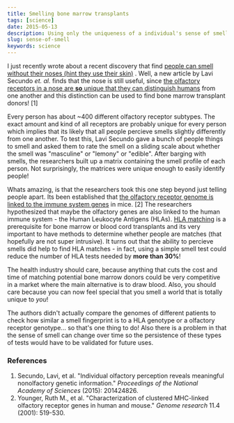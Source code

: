 ```yaml
---
title: Smelling bone marrow transplants
tags: [science]
date: 2015-05-13
description: Using only the uniqueness of a individual's sense of smell, researchers are able to find potential transplant donors.
slug: sense-of-smell
keywords: science
---
```


I just recently wrote about a recent discovery that find [people can smell without their noses (hint they use their skin)](/skin) . Well, a new article by Lavi Secundo *et. al.* finds that the nose is still useful, since [the olfactory receptors in a nose are **so** unique that they can distinguish humans](http://dx.doi.org/10.1073/pnas.1424826112) from one another and this distinction can be used to find bone marrow transplant donors! [1]

Every person has about ~400 different olfactory receptor subtypes. The exact amount and kind of all receptors are probably unique for every person which implies that its likely that all people percieve smells slightly differently from one another. To test this, Lavi Secundo gave a bunch of people things to smell and asked them to rate the smell on a sliding scale about whether the smell was "masculine" or "lemony" or "edible". After barging with smells, the researchers built up a matrix containing the smell profile of each person. Not surprisingly, the matrices were unique enough to easily identify people!

Whats amazing, is that the researchers took this one step beyond just telling people apart. Its been established that [the olfactory receptor genome is linked to the immune system genes](http://genome.cshlp.org/content/11/4/519.full) in mice. [2] The researchers hypothesized that maybe the olfactory genes are also linked to the human immune system - the Human Leukocyte Antigens (HLAs). [HLA matching](http://bethematch.org/for-patients-and-families/finding-a-donor/hla-matching/) is a prerequisite for bone marrow or blood cord transplants and its very important to have methods to determine whether people are matches (that hopefully are not super intrusive). It turns out that the ability to percieve smells did help to find HLA matches - in fact, using a simple smell test could reduce the number of HLA tests needed by **more than 30%**!

The health industry should care, because anything that cuts the cost and time of matching potential bone marrow donors could be very competitive in a market where the main alternative is to draw blood. Also, you should care because you can now feel special that you smell a world that is totally unique to *you*!

The authors didn't actually compare the genomes of different patients to check how similar a smell fingerprint is to a HLA genotype or a olfactory receptor genotype... so that's one thing to do! Also there is a problem in that the sense of smell can change over time so the persistence of these types of tests would have to be validated for future uses.

### References

1. Secundo, Lavi, et al. "Individual olfactory perception reveals meaningful nonolfactory genetic information." *Proceedings of the National Academy of Sciences* (2015): 201424826.
2. Younger, Ruth M., et al. "Characterization of clustered MHC-linked olfactory receptor genes in human and mouse." *Genome research* 11.4 (2001): 519-530.
